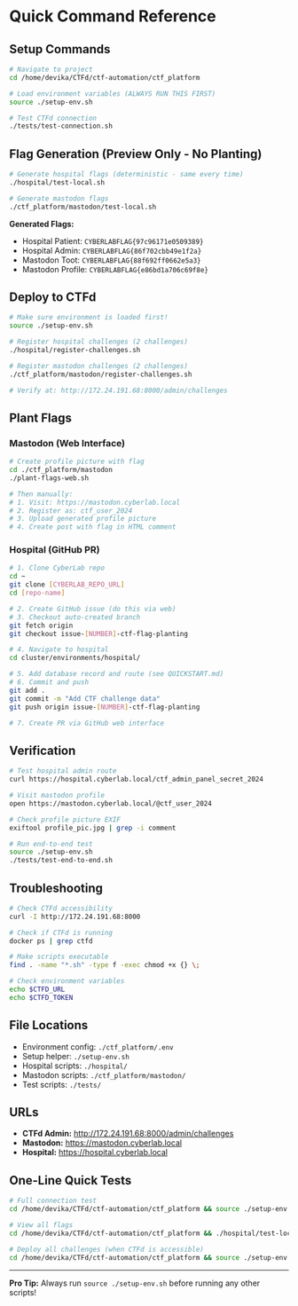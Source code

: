 # Quick Command Reference

## Setup Commands

```bash
# Navigate to project
cd /home/devika/CTFd/ctf-automation/ctf_platform

# Load environment variables (ALWAYS RUN THIS FIRST)
source ./setup-env.sh

# Test CTFd connection
./tests/test-connection.sh
```

## Flag Generation (Preview Only - No Planting)

```bash
# Generate hospital flags (deterministic - same every time)
./hospital/test-local.sh

# Generate mastodon flags
./ctf_platform/mastodon/test-local.sh
```

**Generated Flags:**
- Hospital Patient: `CYBERLABFLAG{97c96171e0509389}`
- Hospital Admin: `CYBERLABFLAG{86f702cbb49e1f2a}`
- Mastodon Toot: `CYBERLABFLAG{88f692ff0662e5a3}`
- Mastodon Profile: `CYBERLABFLAG{e86bd1a706c69f8e}`

## Deploy to CTFd

```bash
# Make sure environment is loaded first!
source ./setup-env.sh

# Register hospital challenges (2 challenges)
./hospital/register-challenges.sh

# Register mastodon challenges (2 challenges)
./ctf_platform/mastodon/register-challenges.sh

# Verify at: http://172.24.191.68:8000/admin/challenges
```

## Plant Flags

### Mastodon (Web Interface)

```bash
# Create profile picture with flag
cd ./ctf_platform/mastodon
./plant-flags-web.sh

# Then manually:
# 1. Visit: https://mastodon.cyberlab.local
# 2. Register as: ctf_user_2024
# 3. Upload generated profile picture
# 4. Create post with flag in HTML comment
```

### Hospital (GitHub PR)

```bash
# 1. Clone CyberLab repo
cd ~
git clone [CYBERLAB_REPO_URL]
cd [repo-name]

# 2. Create GitHub issue (do this via web)
# 3. Checkout auto-created branch
git fetch origin
git checkout issue-[NUMBER]-ctf-flag-planting

# 4. Navigate to hospital
cd cluster/environments/hospital/

# 5. Add database record and route (see QUICKSTART.md)
# 6. Commit and push
git add .
git commit -m "Add CTF challenge data"
git push origin issue-[NUMBER]-ctf-flag-planting

# 7. Create PR via GitHub web interface
```

## Verification

```bash
# Test hospital admin route
curl https://hospital.cyberlab.local/ctf_admin_panel_secret_2024

# Visit mastodon profile
open https://mastodon.cyberlab.local/@ctf_user_2024

# Check profile picture EXIF
exiftool profile_pic.jpg | grep -i comment

# Run end-to-end test
source ./setup-env.sh
./tests/test-end-to-end.sh
```

## Troubleshooting

```bash
# Check CTFd accessibility
curl -I http://172.24.191.68:8000

# Check if CTFd is running
docker ps | grep ctfd

# Make scripts executable
find . -name "*.sh" -type f -exec chmod +x {} \;

# Check environment variables
echo $CTFD_URL
echo $CTFD_TOKEN
```

## File Locations

- Environment config: `./ctf_platform/.env`
- Setup helper: `./setup-env.sh`
- Hospital scripts: `./hospital/`
- Mastodon scripts: `./ctf_platform/mastodon/`
- Test scripts: `./tests/`

## URLs

- **CTFd Admin:** http://172.24.191.68:8000/admin/challenges
- **Mastodon:** https://mastodon.cyberlab.local
- **Hospital:** https://hospital.cyberlab.local

## One-Line Quick Tests

```bash
# Full connection test
cd /home/devika/CTFd/ctf-automation/ctf_platform && source ./setup-env.sh && ./tests/test-connection.sh

# View all flags
cd /home/devika/CTFd/ctf-automation/ctf_platform && ./hospital/test-local.sh && ./ctf_platform/mastodon/test-local.sh

# Deploy all challenges (when CTFd is accessible)
cd /home/devika/CTFd/ctf-automation/ctf_platform && source ./setup-env.sh && ./hospital/register-challenges.sh && ./ctf_platform/mastodon/register-challenges.sh
```

---

**Pro Tip:** Always run `source ./setup-env.sh` before running any other scripts!
